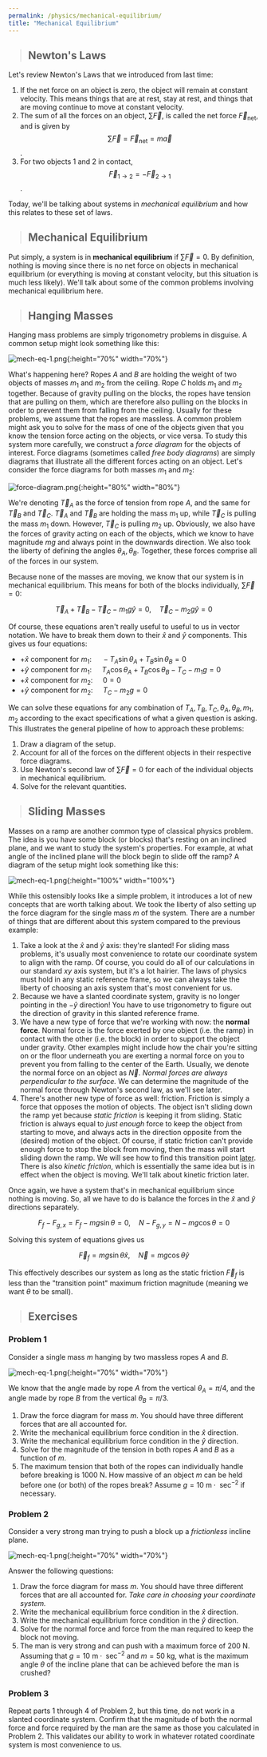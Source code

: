 ```yaml
---
permalink: /physics/mechanical-equilibrium/
title: "Mechanical Equilibrium"
---
```


> ## Newton's Laws

Let's review Newton's Laws that we introduced from last time:

  1. If the net force on an object is zero, the object will remain at constant velocity. This means things that are at rest, stay at rest, and things that are moving continue to move at constant velocity.
  2. The sum of all the forces on an object, $\sum \vec{F}$, is called the net force $\vec{F}_{\text{net}}$, and is given by $$\sum \vec{F}=\vec{F}_{\text{net}}=m\vec{a}$$.
  3. For two objects $1$ and $2$ in contact, $$\vec{F}_{1\rightarrow 2}=-\vec{F}_{2\rightarrow 1}$$.

Today, we'll be talking about systems in _mechanical equilibrium_ and how this relates to these set of laws.

> ## Mechanical Equilibrium

Put simply, a system is in **mechanical equilibrium** if $\sum \vec{F}=0$. By definition, nothing is moving since there is no net force on objects in mechanical equilibrium (or everything is moving at constant velocity, but this situation is much less likely). We'll talk about some of the common problems involving mechanical equilibrium here.

> ## Hanging Masses

Hanging mass problems are simply trigonometry problems in disguise. A common setup might look something like this:

![mech-eq-1.png](/assets/images/mech-eq-1.png){:height="70%" width="70%"}

What's happening here? Ropes $A$ and $B$ are holding the weight of two objects of masses $m_1$ and $m_2$ from the ceiling. Rope $C$ holds $m_1$ and $m_2$ together. Because of gravity pulling on the blocks, the ropes have tension that are pulling on them, which are therefore also pulling on the blocks in order to prevent them from falling from the ceiling. Usually for these problems, we assume that the ropes are massless. A common problem might ask you to solve for the mass of one of the objects given that you know the tension force acting on the objects, or vice versa. To study this system more carefully, we construct a _force diagram_ for the objects of interest. Force diagrams (sometimes called _free body diagrams_) are simply diagrams that illustrate all the different forces acting on an object. Let's consider the force diagrams for both masses $m_1$ and $m_2$:

![force-diagram.png](/assets/images/force-diagram.png){:height="80%" width="80%"}

We're denoting $\vec{T}_A$ as the force of tension from rope $A$, and the same for $\vec{T}_B$ and $\vec{T}_C$. $\vec{T}_A$ and $\vec{T}_B$ are holding the mass $m_1$ up, while $\vec{T}_C$ is pulling the mass $m_1$ down. However, $\vec{T}_C$ is pulling $m_2$ up. Obviously, we also have the forces of gravity acting on each of the objects, which we know to have magnitude $mg$ and always point in the downwards direction. We also took the liberty of defining the angles $\theta_A, \theta_B$. Together, these forces comprise all of the forces in our system.

Because none of the masses are moving, we know that our system is in mechanical equilibrium. This means for both of the blocks individually, $\sum \vec{F}=0$:

$$
\vec{T}_A+\vec{T}_B-\vec{T}_C-m_1g\hat{y}=0, \quad \vec{T}_C-m_2g\hat{y}=0
$$

Of course, these equations aren't really useful to useful to us in vector notation. We have to break them down to their $\hat{x}$ and $\hat{y}$ components. This gives us four equations:

  - $+\hat{x}$ component for $m_1$: $\quad -T_A\sin\theta_A+T_B\sin\theta_B=0$
  - $+\hat{y}$ component for $m_1$: $\quad T_A\cos\theta_A+T_B\cos\theta_B-T_C-m_1g=0$
  - $+\hat{x}$ component for $m_2$: $\quad 0=0$
  - $+\hat{y}$ component for $m_2$: $\quad T_C-m_2g=0$

We can solve these equations for any combination of $T_A, T_B, T_C, \theta_A, \theta_B, m_1, m_2$ according to the exact specifications of what a given question is asking. This illustrates the general pipeline of how to approach these problems:
  
  1. Draw a diagram of the setup.
  2. Account for all of the forces on the different objects in their respective force diagrams.
  3. Use Newton's second law of $\sum \vec{F}=0$ for each of the individual objects in mechanical equilibrium.
  4. Solve for the relevant quantities.

> ## Sliding Masses

Masses on a ramp are another common type of classical physics problem. The idea is you have some block (or blocks) that's resting on an inclined plane, and we want to study the system's properties. For example, at what angle of the inclined plane will the block begin to slide off the ramp? A diagram of the setup might look something like this:

![mech-eq-1.png](/assets/images/mech-eq-2.png){:height="100%" width="100%"}

While this ostensibly looks like a simple problem, it introduces a lot of new concepts that are worth talking about. We took the liberty of also setting up the force diagram for the single mass $m$ of the system. There are a number of things that are different about this system compared to the previous example:

  1. Take a look at the $\hat{x}$ and $\hat{y}$ axis: they're slanted! For sliding mass problems, it's usually most convenience to rotate our coordinate system to align with the ramp. Of course, you could do all of our calculations in our standard $xy$ axis system, but it's a lot hairier. The laws of physics must hold in any static reference frame, so we can always take the liberty of choosing an axis system that's most convenient for us.
  2. Because we have a slanted coordinate system, gravity is no longer pointing in the $-\hat{y}$ direction! You have to use trigonometry to figure out the direction of gravity in this slanted reference frame.
  3. We have a new type of force that we're working with now: the **normal force**. Normal force is the force exerted by one object (i.e. the ramp) in contact with the other (i.e. the block) in order to support the object under gravity. Other examples might include how the chair you're sitting on or the floor underneath you are exerting a normal force on you to prevent you from falling to the center of the Earth. Usually, we denote the normal force on an object as $\vec{N}$. _Normal forces are always perpendicular to the surface._ We can determine the magnitude of the normal force through Newton's second law, as we'll see later.
  4. There's another new type of force as well: friction. Friction is simply a force that opposes the motion of objects. The object isn't sliding down the ramp yet because _static friction_ is keeping it from sliding. Static friction is always equal to _just enough_ force to keep the object from starting to move, and always acts in the direction opposite from the (desired) motion of the object. Of course, if static friction can't provide enough force to stop the block from moving, then the mass will start sliding down the ramp. We will see how to find this transition point [later](/physics/friction/index.html). There is also _kinetic friction_, which is essentially the same idea  but is in effect when the object is moving. We'll talk about kinetic friction later.

Once again, we have a system that's in mechanical equilibrium since nothing is moving. So, all we have to do is balance the forces in the $\hat{x}$ and $\hat{y}$ directions separately.

$$
F_f-F_{g, x}=F_f-mg\sin\theta=0, \quad N-F_{g, y}=N-mg\cos\theta=0
$$

Solving this system of equations gives us

$$
\vec{F}_f=mg\sin\theta\hat{x}, \quad \vec{N}=mg\cos\theta\hat{y}
$$

This effectively describes our system as long as the static friction $\vec{F}_f$ is less than the "transition point" maximum friction magnitude (meaning we want $\theta$ to be small).

> ## Exercises

### Problem 1

Consider a single mass $m$ hanging by two massless ropes $A$ and $B$. 

![mech-eq-1.png](/assets/images/mech-eq-3.png){:height="70%" width="70%"}

We know that the angle made by rope $A$ from the vertical $\theta_A=\pi/4$, and the angle made by rope $B$ from the vertical $\theta_B=\pi/3$.

  1. Draw the force diagram for mass $m$. You should have three different forces that are all accounted for.
  2. Write the mechanical equilibrium force condition in the $\hat{x}$ direction.
  3. Write the mechanical equilibrium force condition in the $\hat{y}$ direction.
  4. Solve for the magnitude of the tension in both ropes $A$ and $B$ as a function of $m$.
  5. The maximum tension that both of the ropes can individually handle before breaking is $1000\text{ N}$. How massive of an object $m$ can be held before one (or both) of the ropes break? Assume $g=10\text{ m}\cdot\text{ sec}^{-2}$ if necessary.

### Problem 2

Consider a very strong man trying to push a block up a _frictionless_ incline plane. 

![mech-eq-1.png](/assets/images/mech-eq-4.png){:height="70%" width="70%"}

Answer the following questions:

  1. Draw the force diagram for mass $m$. You should have three different forces that are all accounted for. _Take care in choosing your coordinate system._
  2. Write the mechanical equilibrium force condition in the $\hat{x}$ direction.
  3. Write the mechanical equilibrium force condition in the $\hat{y}$ direction.
  4. Solve for the normal force and force from the man required to keep the block not moving.
  4. The man is very strong and can push with a maximum force of $200\text{ N}$. Assuming that $g=10\text{ m}\cdot\text{ sec}^{-2}$ and $m=50\text{ kg}$, what is the maximum angle $\theta$ of the incline plane that can be achieved before the man is crushed?

### Problem 3

Repeat parts 1 through 4 of Problem 2, but this time, do not work in a slanted coordinate system. Confirm that the magnitude of both the normal force and force required by the man are the same as those you calculated in Problem 2. This validates our ability to work in whatever rotated coordinate system is most convenience to us. 

